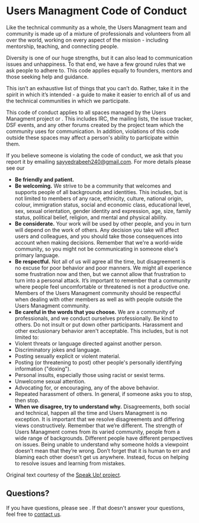 # Users Managment Code of Conduct

Like the technical community as a whole, the Users Managment team and community is made up of a mixture of professionals and volunteers from all over the world, working on every aspect of the mission - including mentorship, teaching, and connecting people.

Diversity is one of our huge strengths, but it can also lead to communication issues and unhappiness. To that end, we have a few ground rules that we ask people to adhere to. This code applies equally to founders, mentors and those seeking help and guidance.

This isn’t an exhaustive list of things that you can’t do. Rather, take it in the spirit in which it’s intended - a guide to make it easier to enrich all of us and the technical communities in which we participate.

This code of conduct applies to all spaces managed by the Users Managment project or . This includes IRC, the mailing lists, the issue tracker, DSF events, and any other forums created by the project team which the community uses for communication. In addition, violations of this code outside these spaces may affect a person's ability to participate within them.

If you believe someone is violating the code of conduct, we ask that you report it by emailing [sayyedrabeeh240@gmail.com](mailto:sayyedrabeeh240@gmail.com). For more details please see our 

- **Be friendly and patient.**
- **Be welcoming.** We strive to be a community that welcomes and supports people of all backgrounds and identities. This includes, but is not limited to members of any race, ethnicity, culture, national origin, colour, immigration status, social and economic class, educational level, sex, sexual orientation, gender identity and expression, age, size, family status, political belief, religion, and mental and physical ability.
- **Be considerate.** Your work will be used by other people, and you in turn will depend on the work of others. Any decision you take will affect users and colleagues, and you should take those consequences into account when making decisions. Remember that we're a world-wide community, so you might not be communicating in someone else's primary language.
- **Be respectful.** Not all of us will agree all the time, but disagreement is no excuse for poor behavior and poor manners. We might all experience some frustration now and then, but we cannot allow that frustration to turn into a personal attack. It’s important to remember that a community where people feel uncomfortable or threatened is not a productive one. Members of the Users Managment community should be respectful when dealing with other members as well as with people outside the Users Managment community.
- **Be careful in the words that you choose.** We are a community of professionals, and we conduct ourselves professionally. Be kind to others. Do not insult or put down other participants. Harassment and other exclusionary behavior aren't acceptable. This includes, but is not limited to: 
 - Violent threats or language directed against another person.
 - Discriminatory jokes and language.
 - Posting sexually explicit or violent material.
 - Posting (or threatening to post) other people's personally identifying information ("doxing").
 - Personal insults, especially those using racist or sexist terms.
 - Unwelcome sexual attention.
 - Advocating for, or encouraging, any of the above behavior.
 - Repeated harassment of others. In general, if someone asks you to stop, then stop.
- **When we disagree, try to understand why.** Disagreements, both social and technical, happen all the time and Users Managment is no exception. It is important that we resolve disagreements and differing views constructively. Remember that we’re different. The strength of Users Managment comes from its varied community, people from a wide range of backgrounds. Different people have different perspectives on issues. Being unable to understand why someone holds a viewpoint doesn’t mean that they’re wrong. Don’t forget that it is human to err and blaming each other doesn’t get us anywhere. Instead, focus on helping to resolve issues and learning from mistakes.

Original text courtesy of the [Speak Up! project](http://web.archive.org/web/20141109123859/http://speakup.io/coc.html).

## Questions?

If you have questions, please see . If that doesn't answer your questions, feel free to [contact us](mailto:sayyedrabeeh240@gmail.com).

